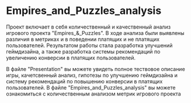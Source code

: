 # Empires_and_Puzzles_analysis
Проект включает в себя количественный и качественный анализ игрового проекта "Empires_&amp;_Puzzles". В ходе анализа были выявлены различия в метриках и в поведении платящих и не платящих пользователей. Результатом работы стала разработка улучшений геймдизайна, а также разработка системы рекомендаций по увеличению конверсии в платящих пользователей.

В файле "Presentation" вы можете увидеть полное тествовое описание игры, качетсвенный анализ, гипотезы по улучшению геймдизайна и систему рекомендаций по повышению конверсии в платящих пользователей.
В файле "Empires_and_Puzzles_analysis" вы можете ознакомиться с количественным анализом метрик игрового проекта
